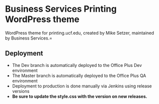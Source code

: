 # Business Services Printing WordPress theme

WordPress theme for printing.ucf.edu, created by Mike Setzer, maintained by Business Services.=

## Deployment

- The Dev branch is automatically deployed to the Office Plus Dev environment
- The Master branch is automatically deployed to the Office Plus QA environment
- Deployment to production is done manually via Jenkins using release versions
- **Be sure to update the style.css with the version on new releases.**
